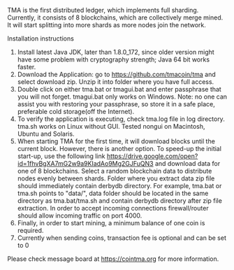 TMA is the first distributed ledger, which implements full sharding. Currently, it consists of 8 blockchains, which are collectively merge mined. It will start splitting into more shards as more nodes join the network.

Installation instructions

1)    Install latest Java JDK, later than 1.8.0_172, since older version might have some problem with cryptography strength; Java 64 bit works faster.
2)    Download the Application: go to https://github.com/tmacoin/tma and select download zip. Unzip it into folder where you have full access.
3)    Double click on either tma.bat or tmagui.bat and enter passphrase that you will not forget. tmagui.bat only works on Windows. Note: no one can assist you with restoring your passphrase, so store it in a safe place, preferable cold storage(off the Internet).
4)    To verify the application is executing, check tma.log file in log directory. tma.sh works on Linux without GUI. Tested nongui on Macintosh, Ubuntu and Solaris.
5)    When starting TMA for the first time, it will download blocks until the current block. However, there is another option. To speed-up the initial start-up, use the following link https://drive.google.com/open?id=1fhvBgXA7mG2w9a9KIadAo9Mg2GJFuQN3 and download data for one of 8 blockchains. Select a random blockchain data to distribute nodes evenly between shards. Folder where you extract data zip file should immediately contain derbydb directory. For example, tma.bat or tma.sh points to "data/", data folder should be located in the same directory as tma.bat/tma.sh and contain derbydb directory after zip file extraction. In order to accept incoming connections firewall/router should allow incoming traffic on port 4000.
6)    Finally, in order to start mining, a minimum balance of one coin is required.
7)    Currently when sending coins, transaction fee is optional and can be set to 0

Please check message board at https://cointma.org for more information.

